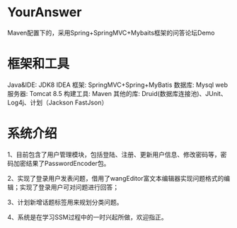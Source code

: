 # YourAnswer
Maven配置下的，采用Spring+SpringMVC+Mybaits框架的问答论坛Demo


#
# 框架和工具

Java&IDE: JDK8 IDEA
框架: SpringMVC+Spring+MyBatis
数据库: Mysql
web服务器: Tomcat 8.5
构建工具: Maven
其他的库: Druid(数据库连接池)、JUnit、Log4j、计划（Jackson FastJson）

#
# 系统介绍

1、目前包含了用户管理模块，包括登陆、注册、更新用户信息、修改密码等，密码加密结果了PasswordEncoder包。

2、实现了登录用户发表问题，借用了wangEditor富文本编辑器实现问题格式的编辑；实现了登录用户可对问题进行回答；

3、计划新增话题标签用来规划分类问题。

4、系统是在学习SSM过程中的一时兴起所做，欢迎指正。
